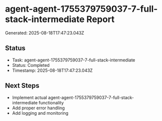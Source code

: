 # agent-agent-1755379759037-7-full-stack-intermediate Report

Generated: 2025-08-18T17:47:23.043Z

## Status
- Task: agent-agent-1755379759037-7-full-stack-intermediate
- Status: Completed
- Timestamp: 2025-08-18T17:47:23.043Z

## Next Steps
- Implement actual agent-agent-1755379759037-7-full-stack-intermediate functionality
- Add proper error handling
- Add logging and monitoring
